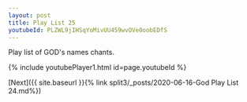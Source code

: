 ```yaml
---
layout: post
title: Play List 25
youtubeId: PLZWL9jIHSqYoMivUU459wvOVe0oobEDfS
---
```

 
 
Play list of GOD's names chants.
 
{% include youtubePlayer1.html id=page.youtubeId %}
 

[Next]({{ site.baseurl }}{% link  split3/_posts/2020-06-16-God Play List 24.md%})
